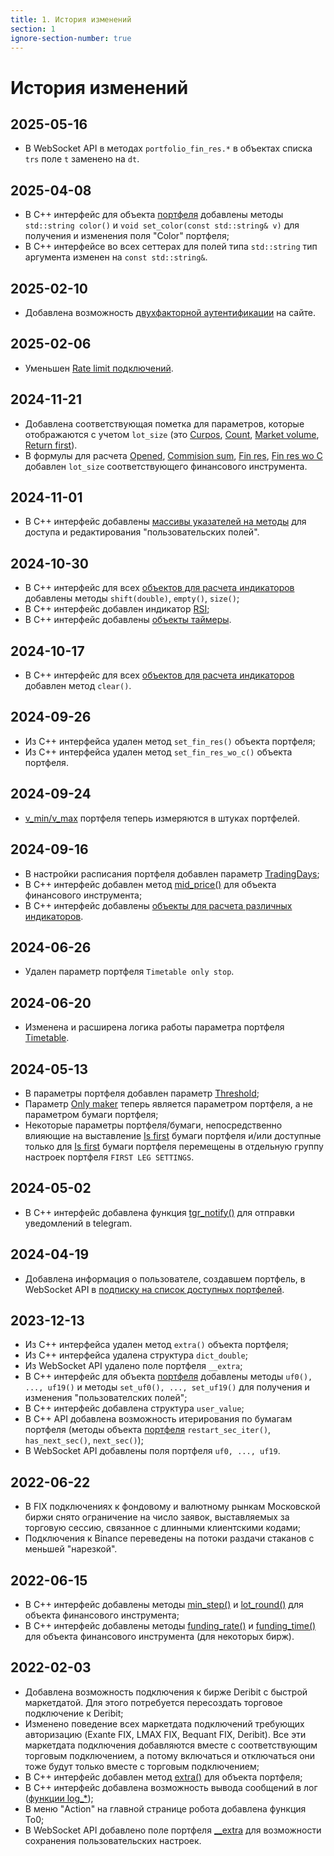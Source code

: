 ```yaml
---
title: 1. История изменений
section: 1
ignore-section-number: true
---
```


# История изменений

## 2025-05-16

- В WebSocket API в методах `portfolio_fin_res.*` в объектах списка `trs` поле `t` заменено на `dt`.

## 2025-04-08

- В C++ интерфейс для объекта [портфеля](c-api.md#доступ-и-изменение-полей-портфеля) добавлены методы `std::string color()` и `void set_color(const std::string& v)` для получения и изменения поля "Color" портфеля;
- В C++ интерфейсе во всех сеттерах для полей типа `std::string` тип аргумента изменен на `const std::string&`.

## 2025-02-10

- Добавлена возможность [двухфакторной аутентификации](getting-started.md#двухфакторная-аутентификация) на сайте.

## 2025-02-06

- Уменьшен [Rate limit подключений](api.md#conn_rate_limit).

## 2024-11-21

- Добавлена соответствующая пометка для параметров, которые отображаются с учетом `lot_size` (это [Curpos](params-description.md#s.pos), [Count](params-description.md#s.count), [Market volume](params-description.md#p.mkt_volume), [Return first](params-description.md#p.return_first)).
- В формулы для расчета [Opened](params-description.md#p.opened), [Commision sum](params-description.md#p.opened_comission), [Fin res](params-description.md#p.fin_res), [Fin res wo C](params-description.md#p.fin_res_wo_c) добавлен `lot_size` соответствующего финансового инструмента.

## 2024-11-01

- В C++ интерфейс добавлены [массивы указателей на методы](c-api.md#user-fields) для доступа и редактирования "пользовательских полей".

## 2024-10-30

- В C++ интерфейс для всех [объектов для расчета индикаторов](c-api.md#indicators-docs) добавлены методы `shift(double)`, `empty()`, `size()`;
- В C++ интерфейс добавлен индикатор [RSI](c-api.md#indicators-rsi);
- В C++ интерфейс добавлены [объекты таймеры](c-api.md#timers).

## 2024-10-17

- В C++ интерфейс для всех [объектов для расчета индикаторов](c-api.md#indicators-docs) добавлен метод `clear()`.

## 2024-09-26

- Из C++ интерфейса удален метод `set_fin_res()` объекта портфеля;
- Из C++ интерфейса удален метод `set_fin_res_wo_c()` объекта портфеля.

## 2024-09-24

- [v_min/v_max](params-description.md#p.v_min) портфеля теперь измеряются в штуках портфелей.

## 2024-09-16

- В настройки расписания портфеля добавлен параметр [TradingDays](params-description.md#p.trading_days);
- В C++ интерфейс добавлен метод [mid_price()](c-api.md#доступ-к-биржевым-данным-по-финансовым-инструментам) для объекта финансового инструмента;
- В C++ интерфейс добавлены [объекты для расчета различных индикаторов](c-api.md#indicators-docs).

## 2024-06-26

- Удален параметр портфеля `Timetable only stop`.

## 2024-06-20

- Изменена и расширена логика работы параметра портфеля [Timetable](params-description.md#p.use_tt).

## 2024-05-13

- В параметры портфеля добавлен параметр [Threshold](params-description.md#p.threshold);
- Параметр [Only maker](params-description.md#p.maker) теперь является параметром портфеля, а не параметром бумаги портфеля;
- Некоторые параметры портфеля/бумаги, непосредственно влияющие на выставление [Is first](params-description.md#is-first) бумаги портфеля и/или доступные только для [Is first](params-description.md#is-first) бумаги портфеля
перемещены в отдельную группу настроек портфеля `FIRST LEG SETTINGS`.

## 2024-05-02

- В C++ интерфейс добавлена функция [tgr_notify()](c-api.md#__TGR_NOTIFY__) для отправки уведомлений в telegram.

## 2024-04-19

- Добавлена информация о пользователе, создавшем портфель, в WebSocket API в [подписку на список доступных портфелей](api.md#подписка-на-список-доступных-портфелей).

## 2023-12-13

- Из C++ интерфейса удален метод `extra()` объекта портфеля;
- Из C++ интерфейса удалена структура `dict_double`;
- Из WebSocket API удалено поле портфеля `__extra`;
- В C++ интерфейс для объекта [портфеля](c-api.md#доступ-и-изменение-полей-портфеля) добавлены методы `uf0(), ..., uf19()` и методы `set_uf0(), ..., set_uf19()` для получения и изменения "пользователских полей";
- В C++ интерфейс добавлена структура `user_value`;
- В C++ API добавлена возможность итерирования по бумагам портфеля (методы объекта [портфеля](c-api.md#доступ-и-изменение-полей-портфеля) `restart_sec_iter()`, `has_next_sec()`, `next_sec()`);
- В WebSocket API добавлены поля портфеля `uf0, ..., uf19`.

## 2022-06-22

- В FIX подключениях к фондовому и валютному рынкам Московской биржи снято ограничение на число заявок, выставляемых за торговую сессию, связанное с длинными клиентскими кодами;
- Подключения к Binance переведены на потоки раздачи стаканов с меньшей "нарезкой".

## 2022-06-15

- В C++ интерфейс добавлены методы [min_step()](c-api.md#доступ-к-биржевым-данным-по-финансовым-инструментам) и [lot_round()](c-api.md#доступ-к-биржевым-данным-по-финансовым-инструментам) для объекта финансового инструмента;
- В C++ интерфейс добавлены методы [funding_rate()](c-api.md#доступ-к-биржевым-данным-по-финансовым-инструментам) и [funding_time()](c-api.md#доступ-к-биржевым-данным-по-финансовым-инструментам) для объекта финансового инструмента (для некоторых бирж).

## 2022-02-03

- Добавлена возможность подключения к бирже Deribit с быстрой маркетдатой. Для этого потребуется пересоздать торговое подключение к Deribit;
- Изменено поведение всех маркетдата подключений требующих авторизацию (Exante FIX, LMAX FIX, Bequant FIX, Deribit). Все эти маркетдата подключения добавляются вместе с соответствующим торговым подключением, а потому включаться и отключаться они тоже будут только вместе с торговым подключением;
- В C++ интерфейс добавлен метод [extra()](c-api.md#доступ-и-изменение-полей-портфеля) для объекта портфеля;
- В C++ интерфейс добавлена возможность вывода сообщений в лог ([функции log_*](c-api.md#функции-для-работы-с-опционами));
- В меню "Action" на главной странице робота добавлена функция To0;
- В WebSocket API добавлено поле портфеля [__extra](api.md) для возможности сохранения пользовательских настроек.
